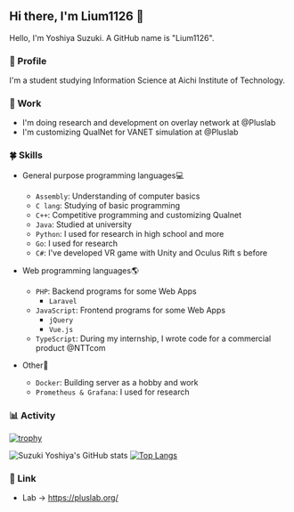 ## Hi there, I'm Lium1126 👋
Hello, I'm Yoshiya Suzuki. A GitHub name is "Lium1126".

### 👀 Profile
I'm a student studying Information Science at Aichi Institute of Technology.

### 🔭 Work
- I'm doing research and development on overlay network at @Pluslab
- I'm customizing QualNet for VANET simulation at @Pluslab

### 🍀 Skills
- General purpose programming languages💻
  - `Assembly`: Understanding of computer basics
  - `C lang`: Studying of basic programming
  - `C++`: Competitive programming and customizing Qualnet
  - `Java`: Studied at university
  - `Python`: I used for research in high school and more
  - `Go`: I used for research
  - `C#`: I've developed VR game with Unity and Oculus Rift s before

- Web programming languages🌎
  - `PHP`: Backend programs for some Web Apps
     - `Laravel`
  - `JavaScript`: Frontend programs for some Web Apps
    - `jQuery`
    - `Vue.js`
  - `TypeScript`: During my internship, I wrote code for a commercial product @NTTcom

- Other🦉
  - `Docker`: Building server as a hobby and work
  - `Prometheus & Grafana`: I used for research

### 📊 Activity
[![trophy](https://github-profile-trophy.vercel.app/?username=Lium1126&row=2&column=4&theme=darkhub)](https://github.com/ryo-ma/github-profile-trophy)

![Suzuki Yoshiya's GitHub stats](https://github-readme-stats.vercel.app/api?username=Lium1126&show_icons=true&theme=tokyonight&count_private=true)
[![Top Langs](https://github-readme-stats.vercel.app/api/top-langs/?username=Lium1126&layout=compact&theme=tokyonight)](https://github.com/anuraghazra/github-readme-stats)

### 💨 Link
- Lab -> https://pluslab.org/
